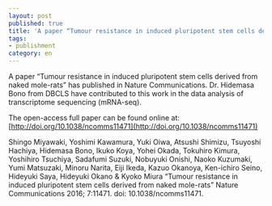 ```yaml
---
layout: post
published: true
title: 'A paper “Tumour resistance in induced pluripotent stem cells derived from naked mole-rats” has published in Nature Communications.'
tags:
- publishment
category: en
---
```

A paper “Tumour resistance in induced pluripotent stem cells derived from naked mole-rats” has published in Nature Communications.
Dr. Hidemasa Bono from DBCLS have contributed to this work in the data analysis of transcriptome sequencing (mRNA-seq).
 
The open-access full paper can be found online at:
[http://doi.org/10.1038/ncomms11471](http://doi.org/10.1038/ncomms11471)
 
Shingo Miyawaki, Yoshimi Kawamura, Yuki Oiwa, Atsushi Shimizu, Tsuyoshi Hachiya, Hidemasa Bono, Ikuko Koya, Yohei Okada, Tokuhiro Kimura, Yoshihiro Tsuchiya, Sadafumi Suzuki, Nobuyuki Onishi, Naoko Kuzumaki, Yumi Matsuzaki, Minoru Narita, Eiji Ikeda, Kazuo Okanoya, Ken-ichiro Seino, Hideyuki Saya, Hideyuki Okano & Kyoko Miura
“Tumour resistance in induced pluripotent stem cells derived from naked mole-rats”
Nature Communications 2016; 7:11471.
doi: 10.1038/ncomms11471.
